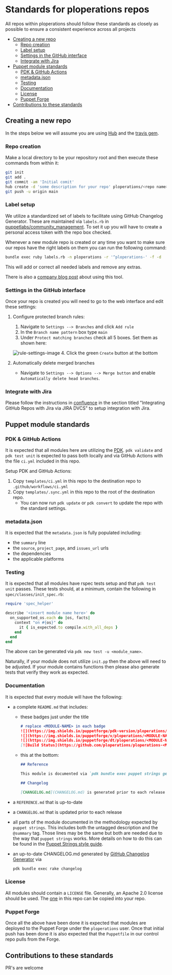 # Standards for ploperations repos

All repos within ploperations should follow these standards as closely as
possible to ensure a consistent experience across all projects

- [Creating a new repo](#creating-a-new-repo)
  - [Repo creation](#repo-creation)
  - [Label setup](#label-setup)
  - [Settings in the GitHub interface](#settings-in-the-github-interface)
  - [Integrate with Jira](#integrate-with-jira)
- [Puppet module standards](#puppet-module-standards)
  - [PDK & GitHub Actions](#pdk--github-actions)
  - [metadata.json](#metadatajson)
  - [Testing](#testing)
  - [Documentation](#documentation)
  - [License](#license)
  - [Puppet Forge](#puppet-forge)
- [Contributions to these standards](#contributions-to-these-standards)

## Creating a new repo

In the steps below we will assume you are using [Hub](https://hub.github.com/) and the [travis gem](https://github.com/travis-ci/travis.rb).

### Repo creation

Make a local directory to be your repository root and then execute these commands from within it:

```bash
git init
git add .
git commit -am 'Initial comit'
hub create -d 'some description for your repo' ploperations/<repo name>
git push -u origin main
```

### Label setup

We utilize a standardized set of labels to facilitate using GitHub Changelog Generator. These are maintained via `labels.rb` in [puppetlabs/community_management](https://github.com/puppetlabs/community_management). To set it up you will have to create a personal access token with the repo box checked.

Whenever a new module repo is created or any time you want to make sure our repos have the right labels on them you can run the following command:

```bash
bundle exec ruby labels.rb -n ploperations -r '^ploperations-' -f -d
```

This will add or correct all needed labels and remove any extras.

There is also a [company blog post](https://puppet.com/blog/how-github-labels-streamline-puppet-module-release-process) about using this tool.

### Settings in the GitHub interface

Once your repo is created you will need to go to the web interface and edit
these settings:

1. Configure protected branch rules:
    1. Navigate to `Settings --> Branches` and click `Add rule`
    2. In the `Branch name pattern` box type `main`
    3. Under `Protect matching branches` check all 5 boxes. Set them as shown here:

      ![rule-settings-image](rule-settings-image.png)
    4. Click the green `Create` button at the bottom
2. Automatically delete merged branches
    - Navigate to `Settings --> Options --> Merge button` and enable `Automatically delete head branches`.

### Integrate with Jira

Please follow the instructions in [confluence](https://confluence.puppetlabs.com/display/HELP/GitHub) in the section titled "Integrating GitHub Repos with Jira via JIRA DVCS" to setup integration with Jira.

## Puppet module standards

### PDK & GitHub Actions

It is expected that all modules here are utilizing the [PDK](https://puppet.com/docs/pdk/latest). `pdk validate` and `pdk test unit` is expected to pass both locally and via GitHub Actions with the file `ci.yml` included in this repo.

Setup PDK and GitHub Actions:

1. Copy `templates/ci.yml` in this repo to the destination repo to `.github/workflows/ci.yml`
2. Copy `templates/.sync.yml` in this repo to the root of the destination repo.
    - You can now run `pdk update` or `pdk convert` to update the repo with the standard settings.

### metadata.json

It is expected that the `metadata.json` is fully populated including:

- the `summary` line
- the `source`, `project_page`, and `issues_url` urls
- the dependencies
- the applicable platforms

### Testing

It is expected that all modules have rspec tests setup and that `pdk test unit` passes. These tests should, at a minimum, contain the following in
`spec/classes/init_spec.rb`:

```ruby
require 'spec_helper'

describe '<insert module name here>' do
  on_supported_os.each do |os, facts|
    context "on #{os}" do
      it { is_expected.to compile.with_all_deps }
    end
  end
end
```

The above can be generated via `pdk new test -u <module_name>`.

Naturally, if your module does not utilize `init.pp` then the above will need to be adjusted. If your module contains functions then please also generate tests that verify they work as expected.

### Documentation

It is expected that every module will have the following:

- a complete `README.md` that includes:
  - these badges just under the title

    ```markdown
    # replace <MODULE-NAME> in each badge
    ![](https://img.shields.io/puppetforge/pdk-version/ploperations/<MODULE-NAME>.svg?style=popout)
    ![](https://img.shields.io/puppetforge/v/ploperations/<MODULE-NAME>.svg?style=popout)
    ![](https://img.shields.io/puppetforge/dt/ploperations/<MODULE-NAME>.svg?style=popout)
    [![Build Status](https://github.com/ploperations/ploperations-<MODULE-NAME>/actions/workflows/ci.yml/badge.svg?branch=main)](https://github.com/ploperations/ploperations-<MODULE-NAME>/actions/workflows/ci.yml)
    ```

  - this at the bottom:

    ```markdown
    ## Reference

    This module is documented via `pdk bundle exec puppet strings generate --format markdown`. Please see [REFERENCE.md](REFERENCE.md) for more info.

    ## Changelog

    [CHANGELOG.md](CHANGELOG.md) is generated prior to each release via `pdk bundle exec rake changelog`. This proecss relies on labels that are applied to each pull request.
    ```

- a `REFERENCE.md` that is up-to-date
- a `CHANGELOG.md` that is updated prior to each release
- all parts of the module documented in the methodology expected by `puppet strings`. This includes both the untagged description and the `@summary` tag. Those lines may be the same but both are needed due to the way that `puppet strings` works. More details on how to do this can be found in the [Puppet Strings style guide](https://puppet.com/docs/puppet/6.1/puppet_strings_style.html).
- an up-to-date CHANGELOG.md generated by [GitHub Changelog Generator](https://github.com/github-changelog-generator/github-changelog-generator) via

  ```bash
  pdk bundle exec rake changelog
  ```

### License

All modules should contain a `LICENSE` file. Generally, an Apache 2.0 license should be used. The [one](LICENSE) in this repo can be copied into your repo.

### Puppet Forge

Once all the above have been done it is expected that modules are deployed to the Puppet Forge under the `ploperations` user. Once that initial push has been done it is also expected that the `Puppetfile` in our control repo pulls from the Forge.

## Contributions to these standards

PR's are welcome
